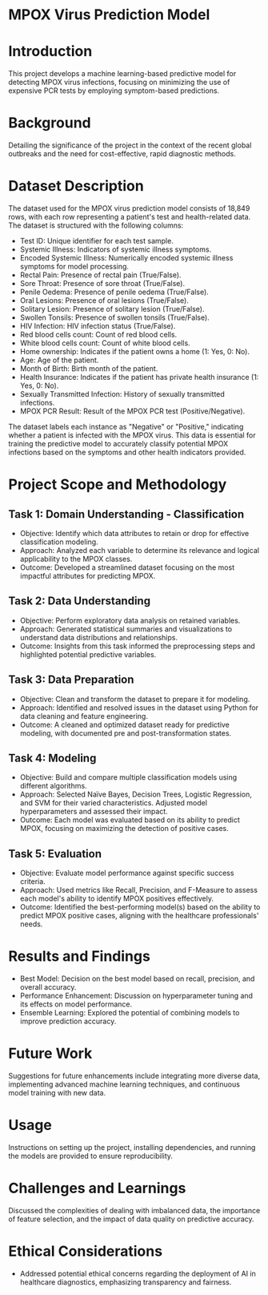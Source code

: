 # MPOX Virus Prediction Model
# Introduction
This project develops a machine learning-based predictive model for detecting MPOX virus infections, focusing on minimizing the use of expensive PCR tests by employing symptom-based predictions.
# Background
Detailing the significance of the project in the context of the recent global outbreaks and the need for cost-effective, rapid diagnostic methods.

# Dataset Description
The dataset used for the MPOX virus prediction model consists of 18,849 rows, with each row representing a patient's test and health-related data. The dataset is structured with the following columns:

- Test ID: Unique identifier for each test sample.
- Systemic Illness: Indicators of systemic illness symptoms.
- Encoded Systemic Illness: Numerically encoded systemic illness symptoms for model processing.
- Rectal Pain: Presence of rectal pain (True/False).
- Sore Throat: Presence of sore throat (True/False).
- Penile Oedema: Presence of penile oedema (True/False).
- Oral Lesions: Presence of oral lesions (True/False).
- Solitary Lesion: Presence of solitary lesion (True/False).
- Swollen Tonsils: Presence of swollen tonsils (True/False).
- HIV Infection: HIV infection status (True/False).
- Red blood cells count: Count of red blood cells.
- White blood cells count: Count of white blood cells.
- Home ownership: Indicates if the patient owns a home (1: Yes, 0: No).
- Age: Age of the patient.
- Month of Birth: Birth month of the patient.
- Health Insurance: Indicates if the patient has private health insurance (1: Yes, 0: No).
- Sexually Transmitted Infection: History of sexually transmitted infections.
- MPOX PCR Result: Result of the MPOX PCR test (Positive/Negative).

The dataset labels each instance as "Negative" or "Positive," indicating whether a patient is infected with the MPOX virus. This data is essential for training the predictive model to accurately classify potential MPOX infections based on the symptoms and other health indicators provided.

# Project Scope and Methodology
## Task 1: Domain Understanding - Classification
- Objective: Identify which data attributes to retain or drop for effective classification modeling.
- Approach: Analyzed each variable to determine its relevance and logical applicability to the MPOX classes.
- Outcome: Developed a streamlined dataset focusing on the most impactful attributes for predicting MPOX.
## Task 2: Data Understanding
- Objective: Perform exploratory data analysis on retained variables.
- Approach: Generated statistical summaries and visualizations to understand data distributions and relationships.
- Outcome: Insights from this task informed the preprocessing steps and highlighted potential predictive variables.
## Task 3: Data Preparation
- Objective: Clean and transform the dataset to prepare it for modeling.
- Approach: Identified and resolved issues in the dataset using Python for data cleaning and feature engineering.
- Outcome: A cleaned and optimized dataset ready for predictive modeling, with documented pre and post-transformation states.
## Task 4: Modeling
- Objective: Build and compare multiple classification models using different algorithms.
- Approach: Selected Naïve Bayes, Decision Trees, Logistic Regression, and SVM for their varied characteristics. Adjusted model hyperparameters and assessed their impact.
- Outcome: Each model was evaluated based on its ability to predict MPOX, focusing on maximizing the detection of positive cases.
## Task 5: Evaluation
- Objective: Evaluate model performance against specific success criteria.
- Approach: Used metrics like Recall, Precision, and F-Measure to assess each model's ability to identify MPOX positives effectively.
- Outcome: Identified the best-performing model(s) based on the ability to predict MPOX positive cases, aligning with the healthcare professionals' needs.
# Results and Findings
- Best Model: Decision on the best model based on recall, precision, and overall accuracy.
- Performance Enhancement: Discussion on hyperparameter tuning and its effects on model performance.
- Ensemble Learning: Explored the potential of combining models to improve prediction accuracy.
# Future Work
Suggestions for future enhancements include integrating more diverse data, implementing advanced machine learning techniques, and continuous model training with new data.

# Usage
Instructions on setting up the project, installing dependencies, and running the models are provided to ensure reproducibility.

# Challenges and Learnings
Discussed the complexities of dealing with imbalanced data, the importance of feature selection, and the impact of data quality on predictive accuracy.

# Ethical Considerations
- Addressed potential ethical concerns regarding the deployment of AI in healthcare diagnostics, emphasizing transparency and fairness.
